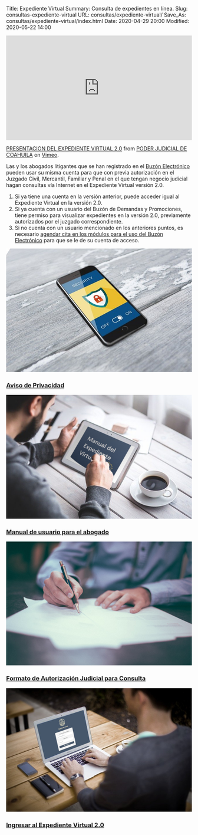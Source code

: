 Title: Expediente Virtual
Summary: Consulta de expedientes en línea.
Slug: consultas-expediente-virtual
URL: consultas/expediente-virtual/
Save_As: consultas/expediente-virtual/index.html
Date: 2020-04-29 20:00
Modified: 2020-05-22 14:00


<div style="padding:56.25% 0 0 0;position:relative;"><iframe src="https://player.vimeo.com/video/465392516" style="position:absolute;top:0;left:0;width:100%;height:100%;" frameborder="0" allow="autoplay; fullscreen" allowfullscreen></iframe></div><script src="https://player.vimeo.com/api/player.js"></script>
<p><a href="https://vimeo.com/465392516">PRESENTACION DEL EXPEDIENTE VIRTUAL 2.0</a> from <a href="https://vimeo.com/user103229504">PODER JUDICIAL DE COAHUILA</a> on <a href="https://vimeo.com">Vimeo</a>.</p>

Las y los abogados litigantes que se han registrado en el [Buzón Electrónico](/buzon-electronico) pueden usar su misma cuenta para que con previa autorización en el Juzgado Civil, Mercantil, Familiar y Penal en el que tengan negocio judicial hagan consultas vía Internet en el Expediente Virtual versión 2.0.

1. Si ya tiene una cuenta en la versión anterior, puede acceder igual al Expediente Virtual en la versión 2.0.
2. Si ya cuenta con un usuario del Buzón de Demandas y Promociones, tiene permiso para visualizar expedientes en la versión 2.0, previamente autorizados por el juzgado correspondiente.
3. Si no cuenta con un usuario mencionado en los anteriores puntos, es necesario [agendar cita en los módulos para el uso del Buzón Electrónico](https://citas.poderjudicialcoahuila.gob.mx/) para que se le de su cuenta de acceso.

<div class="container pt-4 pb-2">
    <div class="row">
        <div class="col-md-3">
            <div class="card destacados-card mb-2">
                <a href="/aviso-de-privacidad/"><img class="card-img-top" src="imagen-aviso-de-privacidad.jpg"></a>
                <div class="card-body">
                    <a href="/aviso-de-privacidad/"><h3 class="card-title mb-0">Aviso de Privacidad</h3></a>
                </div>
            </div>
        </div>
        <div class="col-md-3">
            <div class="card destacados-card mb-2">
                <a href="https://storage.googleapis.com/pjecz-gob-mx/Consultas/Expediente%20Virtual/Manual%20del%20Expediente%20Virtual%20V2%20Abogados%202020-09-19.pdf"><img class="card-img-top" src="imagen-manual.jpg"></a>
                <div class="card-body">
                    <a href="https://storage.googleapis.com/pjecz-gob-mx/Consultas/Expediente%20Virtual/Manual%20del%20Expediente%20Virtual%20V2%20Abogados%202020-09-19.pdf"><h3 class="card-title mb-0">Manual de usuario para el abogado</h3></a>
                </div>
            </div>
        </div>
        <div class="col-md-3">
            <div class="card destacados-card mb-2">
                <a href="https://storage.googleapis.com/pjecz-gob-mx/Consultas/Expediente%20Virtual/formato-solicitud-expedientes.pdf"><img class="card-img-top" src="imagen-formato-autorizacion.jpg"></a>
                <div class="card-body">
                    <a href="https://storage.googleapis.com/pjecz-gob-mx/Consultas/Expediente%20Virtual/formato-solicitud-expedientes.pdf"><h3 class="card-title mb-0">Formato de Autorización Judicial para Consulta</h3></a>
                </div>
            </div>
        </div>
        <div class="col-md-3">
            <div class="card destacados-card mb-2">
                <a href="https://expedientevirtual.pjecz.gob.mx/"><img class="card-img-top" src="imagen-acceso-expediente-virtual-v2.jpg"></a>
                <div class="card-body">
                    <a href="https://expedientevirtual.pjecz.gob.mx/"><h3 class="card-title mb-0">Ingresar al Expediente Virtual 2.0</h3></a>
                </div>
            </div>
        </div>
    </div>
</div>
